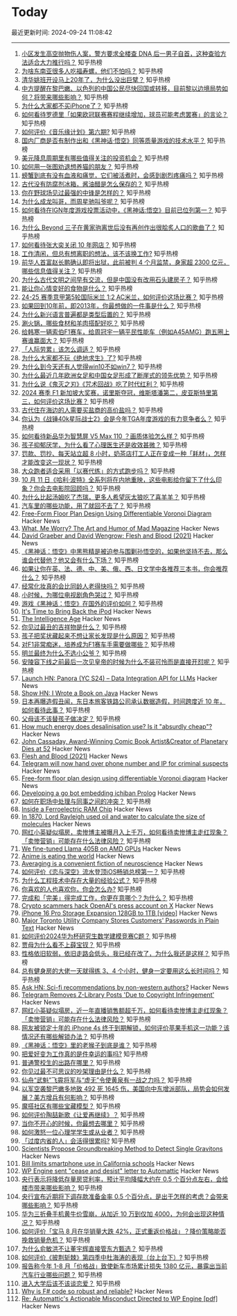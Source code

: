 # Today

最近更新时间: 2024-09-24 11:08:42

--- 
1. [小区发生高空抛物伤人案，警方要求全楼查 DNA 后一男子自首，这种查验方法适合大力推行吗？](https://www.zhihu.com/question/667865679) 知乎热榜
2. [为啥东南亚很多人吃福寿螺，他们不怕吗？](https://www.zhihu.com/question/533214339) 知乎热榜
3. [清华姚班开设马上20年了，为什么没出巨擘？](https://www.zhihu.com/question/667767788) 知乎热榜
4. [中方提醒在黎巴嫩、以色列的中国公民尽快回国或转移，目前黎以边境局势如何？将带来哪些影响？](https://www.zhihu.com/question/667932572) 知乎热榜
5. [为什么大家都不买iPhone了？](https://www.zhihu.com/question/667700970) 知乎热榜
6. [如何看待罗德里「如果欧冠联赛赛程继续增加，球员可能考虑罢赛」的言论？](https://www.zhihu.com/question/667718251) 知乎热榜
7. [如何评价《音乐缘计划》第六期?](https://www.zhihu.com/question/667898838) 知乎热榜
8. [国内厂商是否有制作出和《黑神话·悟空》同等质量游戏的技术水平？](https://www.zhihu.com/question/667259351) 知乎热榜
9. [美元降息周期里有哪些值得关注的投资机会？](https://www.zhihu.com/question/667900638) 知乎热榜
10. [如何用一张图劝退想养猫的朋友？](https://www.zhihu.com/question/639819203) 知乎热榜
11. [螃蟹到底有没有血液和痛觉，它们被活煮时，会感到剧烈疼痛吗？](https://www.zhihu.com/question/633186331) 知乎热榜
12. [古代没有防腐剂冰箱，酱油醋是怎么保存的？](https://www.zhihu.com/question/558888787) 知乎热榜
13. [你在野球场见过最强的中锋是怎样的？](https://www.zhihu.com/question/66928837) 知乎热榜
14. [为什么成龙叫哥，而周星驰叫爷呢？](https://www.zhihu.com/question/57924060) 知乎热榜
15. [如何看待在IGN年度游戏投票活动中，《黑神话:悟空》目前已位列第一？](https://www.zhihu.com/question/667954750) 知乎热榜
16. [为什么 Beyond 三子在黄家驹离世后没有再创作出很脍炙人口的歌曲了？](https://www.zhihu.com/question/20758265) 知乎热榜
17. [如何看待张大奕关闭 10 年网店？](https://www.zhihu.com/question/667673118) 知乎热榜
18. [工作清闲，但总有想离职的想法，该不该换工作?](https://www.zhihu.com/question/667811600) 知乎热榜
19. [前华人首富赵长鹏确认即将出狱，此前被判 4 个月监禁，身家超 2300 亿元，哪些信息值得关注？](https://www.zhihu.com/question/667873873) 知乎热榜
20. [为什么古代文明之间早有交流，但是中国没有改用石头建房子？](https://www.zhihu.com/question/664967743) 知乎热榜
21. [能让你心情变好的食物是什么？](https://www.zhihu.com/question/21778033) 知乎热榜
22. [24-25 赛季意甲第5轮国际米兰 1:2 AC米兰，如何评价这场比赛？](https://www.zhihu.com/question/667902544) 知乎热榜
23. [如果回到10年前，即2013年，你最想做的一件事是什么？](https://www.zhihu.com/question/667403004) 知乎热榜
24. [为什么新兴语言普遍都是类型后置的？](https://www.zhihu.com/question/667841945) 知乎热榜
25. [涮火锅，哪些食材和羊肉搭配好吃？](https://www.zhihu.com/question/632757047) 知乎热榜
26. [给韩寒一辆索伯F1赛车，给周冠宇一辆平民性能车（例如A45AMG）跑五圈上赛谁赢面大？](https://www.zhihu.com/question/658246512) 知乎热榜
27. [「人际劳累」该怎么调适？](https://www.zhihu.com/question/665937969) 知乎热榜
28. [为什么大家都不玩《绝地求生》了?](https://www.zhihu.com/question/333808959) 知乎热榜
29. [为什么到今天还有人觉得win10不如win7？](https://www.zhihu.com/question/449255026) 知乎热榜
30. [为什么最近几年欧洲女足和中国女足形成了断崖式的领先优势？](https://www.zhihu.com/question/667715326) 知乎热榜
31. [为什么说《鬼灭之刃》《咒术回战》吃了时代红利？](https://www.zhihu.com/question/667460617) 知乎热榜
32. [2024 赛季 F1 新加坡大奖赛，诺里斯夺冠，维斯塔潘第二，皮亚斯特里第三，如何评价这场比赛？](https://www.zhihu.com/question/667889756) 知乎热榜
33. [古代住在海边的人需要买盐商的高价盐吗？](https://www.zhihu.com/question/616509168) 知乎热榜
34. [你认为《战锤40k星际战士2》会是今年TGA年度游戏的有力竞争者么？](https://www.zhihu.com/question/666275300) 知乎热榜
35. [如何看待新品华为智慧屏 V5 Max 110 ？画质体验怎么样？](https://www.zhihu.com/question/667847066) 知乎热榜
36. [孩子抑郁厌学，为什么看了心理医生还是收效甚微？](https://www.zhihu.com/question/664314645) 知乎热榜
37. [罚款、罚抄、每天站立超 8 小时，奶茶店打工人正在变成一种「耗材」，怎样才能改变这一现状？](https://www.zhihu.com/question/667781882) 知乎热榜
38. [大众跑者适合采用「以赛代练」的方式跑步吗？](https://www.zhihu.com/question/667334931) 知乎热榜
39. [10 月 11 日《哈利·波特》全系列将在内地重映，这些电影给你留下了什么印象？你会去电影院回顾吗？](https://www.zhihu.com/question/667671363) 知乎热榜
40. [为什么比起汤姆吃了杰瑞，更多人希望灰太狼吃了喜羊羊？](https://www.zhihu.com/question/63416110) 知乎热榜
41. [汽车里的哪些功能，用了就回不去了？](https://www.zhihu.com/question/388466129) 知乎热榜
42. [Free-Form Floor Plan Design Using Differentiable Voronoi Diagram](https://github.com/nobuyuki83/floor_plan) Hacker News
43. [What, Me Worry? The Art and Humor of Mad Magazine](https://www.nrm.org/2024/08/mad/) Hacker News
44. [David Graeber and David Wengrow: Flesh and Blood (2021)](https://theanarchistlibrary.org/library/david-graeber-and-david-wengrow-flesh-and-blood) Hacker News
45. [《黑神话：悟空》中黑熊精是被迫参与围剿孙悟空的，如果他坚持不去，那么谁会代替他？他又会有什么下场？](https://www.zhihu.com/question/667682766) 知乎热榜
46. [如果让你在英、法、德、中、美、俄、西、日文学中各推荐三本书，你会推荐什么？](https://www.zhihu.com/question/666832341) 知乎热榜
47. [经常化妆真的会比同龄人老得快吗？](https://www.zhihu.com/question/306781305) 知乎热榜
48. [小时候，为哪位电视剧角色哭过？](https://www.zhihu.com/question/661908299) 知乎热榜
49. [游戏《黑神话：悟空》在国外的评价如何？](https://www.zhihu.com/question/658723687) 知乎热榜
50. [It's Time to Bring Back the iPod](https://www.nightwater.email/ipod/) Hacker News
51. [The Intelligence Age](https://ia.samaltman.com/) Hacker News
52. [你见过最丑的吉祥物是什么？](https://www.zhihu.com/question/280874393) 知乎热榜
53. [孩子把奖状藏起来不想让家长发现是什么原因？](https://www.zhihu.com/question/666819158) 知乎热榜
54. [对F1非常痴迷，培养成为F1赛车手需要做哪些？](https://www.zhihu.com/question/444802374) 知乎热榜
55. [明兰最终为什么不选小公爷？](https://www.zhihu.com/question/309598791) 知乎热榜
56. [安陵容下线之前最后一次见皇帝的时候为什么不装可怜而是直接开怼呢？](https://www.zhihu.com/question/667641222) 知乎热榜
57. [Launch HN: Panora (YC S24) – Data Integration API for LLMs](https://github.com/panoratech/Panora) Hacker News
58. [Show HN: I Wrote a Book on Java](https://news.ycombinator.com/item?id=41629377) Hacker News
59. [日本再曝造假丑闻，东日本旅客铁路公司承认数据造假，时间跨度近 10 年，如何看待此事？](https://www.zhihu.com/question/667927371) 知乎热榜
60. [父母该不该替孩子做决定？](https://www.zhihu.com/question/667862065) 知乎热榜
61. [How much energy does desalinisation use? Is it "absurdly cheap"?](https://www.sustainabilitybynumbers.com/p/how-much-energy-does-desalinisation) Hacker News
62. [John Cassaday, Award-Winning Comic Book Artist&Creator of Planetary Dies at 52](https://www.nytimes.com/2024/09/18/arts/john-cassaday-dead.html) Hacker News
63. [Flesh and Blood (2021)](https://theanarchistlibrary.org/library/david-graeber-and-david-wengrow-flesh-and-blood) Hacker News
64. [Telegram will now hand over phone number and IP for criminal suspects](https://www.theverge.com/2024/9/23/24252276/telegram-disclose-user-data-legal-requests-criminal-activity) Hacker News
65. [Free-form floor plan design using differentiable Voronoi diagram](https://github.com/nobuyuki83/floor_plan) Hacker News
66. [Developing a go bot embedding ichiban Prolog](https://rogersm.net/posts/developing-a-go-bot-embedding-ichiban-prolog/) Hacker News
67. [如何在职场中处理与同事之间的冲突？](https://www.zhihu.com/question/652449381) 知乎热榜
68. [Inside a Ferroelectric RAM Chip](http://www.righto.com/2024/09/ramtron-ferroelectric-fram-die.html) Hacker News
69. [In 1870, Lord Rayleigh used oil and water to calculate the size of molecules](https://www.atomsonly.news/p/franklin-oil) Hacker News
70. [网红小英疑似塌房，卖惨博主被曝月入上千万，如何看待卖惨博主走红现象？「卖惨营销」可能存在什么法律风险？](https://www.zhihu.com/question/667931004) 知乎热榜
71. [We fine-tuned Llama 405B on AMD GPUs](https://publish.obsidian.md/felafax/pages/Tune+Llama3+405B+on+AMD+MI300x+(our+journey)) Hacker News
72. [Anime is eating the world](https://a16z.com/anime-is-eating-the-world/) Hacker News
73. [Averaging is a convenient fiction of neuroscience](https://www.thetransmitter.org/neural-coding/averaging-is-a-convenient-fiction-of-neuroscience/) Hacker News
74. [如何评价《恋与深空》流水登顶iOS畅销总榜第一？](https://www.zhihu.com/question/667980575) 知乎热榜
75. [为什么工程技术中存在大量的经验公式？](https://www.zhihu.com/question/316289262) 知乎热榜
76. [你喜欢的人也喜欢你，你会怎么办?](https://www.zhihu.com/question/666555621) 知乎热榜
77. [完成和「完美」得完成工作，你更在意哪个？为什么？](https://www.zhihu.com/question/667847481) 知乎热榜
78. [Crypto scammers hack OpenAI's press account on X](https://techcrunch.com/2024/09/23/crypto-scammers-hack-openais-press-account-on-x/) Hacker News
79. [iPhone 16 Pro Storage Expansion 128GB to 1TB [video]](https://www.youtube.com/watch?v=KRRNR4HyYaw) Hacker News
80. [Major Toronto Utility Company Stores Customers' Passwords in Plain Text](https://old.reddit.com/r/toronto/comments/1fnqw0c/psa_toronto_hydro_is_able_to_see_your_login/) Hacker News
81. [如何评价2024华为杯研究生数学建模竞赛C题？](https://www.zhihu.com/question/667754085) 知乎热榜
82. [贾母为什么看不上薛宝钗？](https://www.zhihu.com/question/542947265) 知乎热榜
83. [性格依旧软弱，依旧走路会低头，我已经在改了，为什么我还是这样？](https://www.zhihu.com/question/667586218) 知乎热榜
84. [总有健身房的大佬一天就得练 3、4 个小时，健身一定要用这么长时间吗？](https://www.zhihu.com/question/667518241) 知乎热榜
85. [Ask HN: Sci-fi recommendations by non-western authors?](https://news.ycombinator.com/item?id=41630715) Hacker News
86. [Telegram Removes Z-Library Posts 'Due to Copyright Infringement'](https://torrentfreak.com/telegram-removes-z-library-posts-due-to-copyright-infringement-240923/) Hacker News
87. [网红小英疑似塌房，近一年直播销售额超千万，如何看待卖惨博主走红现象？「卖惨营销」可能存在什么法律风险？](https://www.zhihu.com/question/667931004) 知乎热榜
88. [网友被锁定十年的 iPhone 4s 终于到期解锁，如何评价苹果手机这一功能？该情况还有哪些解锁办法？](https://www.zhihu.com/question/667957356) 知乎热榜
89. [《黑神话：悟空》里的老猴子到底是谁？](https://www.zhihu.com/question/665053539) 知乎热榜
90. [把爱好变为工作真的是件幸运的事吗?](https://www.zhihu.com/question/667984722) 知乎热榜
91. [普通警校生的出路在哪里？](https://www.zhihu.com/question/661951155) 知乎热榜
92. [你见过最不可思议的吵架理由是什么？](https://www.zhihu.com/question/470916875) 知乎热榜
93. [仙舟“武魁”飞霄将军与“虚无”令使黄泉有一战之力吗？](https://www.zhihu.com/question/666847533) 知乎热榜
94. [以军空袭黎巴嫩多地致 492 死 1645 伤，美国向中东增派部队，局势会如何发展？美方增兵有何影响？](https://www.zhihu.com/question/668017317) 知乎热榜
95. [魔搭社区有哪些宝藏模型？](https://www.zhihu.com/question/667704670) 知乎热榜
96. [如何评价陶喆新歌《让爱再继续》？](https://www.zhihu.com/question/667678867) 知乎热榜
97. [当你不开心的时候，你最想去哪里？](https://www.zhihu.com/question/667586498) 知乎热榜
98. [如何激怒一位心理学学生或从业者？](https://www.zhihu.com/question/666347625) 知乎热榜
99. [「过度内省的人」会活得很累吗?](https://www.zhihu.com/question/646969841) 知乎热榜
100. [Scientists Propose Groundbreaking Method to Detect Single Gravitons](https://scitechdaily.com/thought-to-be-impossible-scientists-propose-groundbreaking-method-to-detect-single-gravitons/) Hacker News
101. [Bill limits smartphone use in California schools](https://www.gov.ca.gov/2024/09/23/governor-newsom-signs-legislation-to-limit-the-use-of-smartphones-during-school-hours/) Hacker News
102. [WP Engine sent "cease and desist" letter to Automattic](https://twitter.com/wpengine/status/1838350670564377051) Hacker News
103. [央行表示将降低存量房贷利率，预计平均降幅大约在 0.5 个百分点左右，会给楼市带来哪些影响？](https://www.zhihu.com/question/668022355) 知乎热榜
104. [央行宣布近期将下调存款准备金率 0.5 个百分点，是出于怎样的考虑？会带来哪些影响？](https://www.zhihu.com/question/668022046) 知乎热榜
105. [华为三折叠手机黄牛价雪崩，从加近 10 万到仅加 4000，为何会出现这种情况？](https://www.zhihu.com/question/668018609) 知乎热榜
106. [如何评价「宝马 8 月在华销量大跌 42%，正式重返价格战」？降价策略能否挽救销量危机？](https://www.zhihu.com/question/667937504) 知乎热榜
107. [为什么俞敏洪不让董宇辉直接管东方甄选？](https://www.zhihu.com/question/663713100) 知乎热榜
108. [如何评价《披荆斩棘》第四季中杜海涛的表现（台上台下）?](https://www.zhihu.com/question/666068201) 知乎热榜
109. [报告称今年 1-8 月「价格战」致使新车市场累计损失 1380 亿元，暴露出当前汽车行业哪些问题？](https://www.zhihu.com/question/667960375) 知乎热榜
110. [进入大学后该不该谈恋爱？](https://www.zhihu.com/question/667883969) 知乎热榜
111. [Why is F# code so robust and reliable?](https://devblogs.microsoft.com/dotnet/why-is-fsharp-code-so-robust-and-reliable/) Hacker News
112. [Re: Automattic's Actionable Misconduct Directed to WP Engine [pdf]](https://wpengine.com/wp-content/uploads/2024/09/Cease-and-Desist-Letter-to-Automattic-and-Request-to-Preserve-Documents-Sent.pdf) Hacker News
